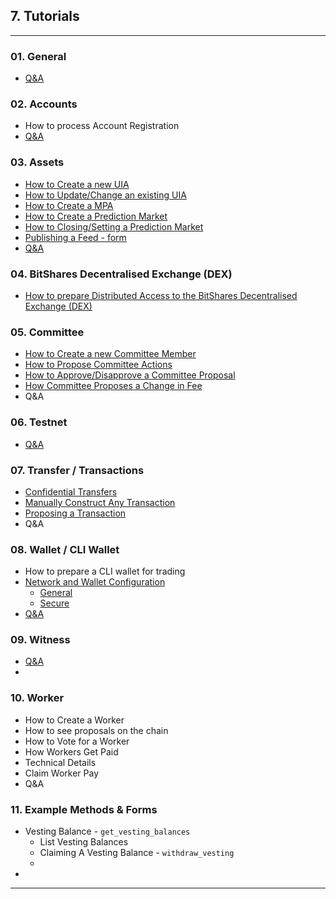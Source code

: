 ## 7. Tutorials

***
### 01. General
- [Q&A](/developers/7_tutorials/QA.md#general)

### 02. Accounts 
- How to process Account Registration
- [Q&A](/developers/7_tutorials/QA.md#accounts)

### 03. Assets
- [How to Create a new UIA](/developers/7_tutorials/assets_uia.md#how-to-create-a-new-uia)
- [How to Update/Change an existing UIA](/developers/7_tutorials/assets_uia.md#how-to-updatechange-an-existing-uia)
- [How to Create a MPA](/developers/7_tutorials/assets_mpa.md#how-to-create-a-mpa)
- [How to Create a Prediction Market](/developers/7_tutorials/assets_pm.md#how-to-create-a-prediction-market)
- [How to Closing/Setting a Prediction Market](/developers/7_tutorials/assets_pm.md#how-to-closingsetting-a-prediction-market
)
- [Publishing a Feed - form](/developers/7_tutorials/assets_publish_feed.md#publishing-a-feed)
- [Q&A](/developers/7_tutorials/QA.md#assets-1)

### 04. BitShares Decentralised Exchange (DEX)
- [How to prepare Distributed Access to the BitShares Decentralised Exchange (DEX)](/developers/7_tutorials/dex_distributed_access.md#distributed-access-to-the-bitshares-decentralised-exchange)

### 05. Committee
- [How to Create a new Committee Member](/developers/7_tutorials/committee_howto.md#how-to-creating-a-new-committee-member)
- [How to Propose Committee Actions](/developers/7_tutorials/committee_howto.md#how-to-propose-committee-actions)
- [How to Approve/Disapprove a Committee Proposal](/developers/7_tutorials/committee_howto.md#how-to-approvedisapprove-a-committee-proposal)
- [How Committee Proposes a Change in Fee](/developers/7_tutorials/committee_howto.md#how-committee-proposes-a-change-in-fee)
- Q&A

### 06. Testnet
- [Q&A](/developers/7_tutorials/QA.md#testnet-1)


### 07. Transfer / Transactions
- [Confidential Transfers](/developers/7_tutorials/trn_confidential_transfer.md#confidential-trandfer)
- [Manually Construct Any Transaction](/developers/7_tutorials/trn_construct_transaction.md#construct-any-transaction---manually)
- [Proposing a Transaction](/developers/7_tutorials/trn_propose_transaction.md#proposing-a-transaction)
- Q&A


### 08. Wallet / CLI Wallet
- How to prepare a CLI wallet for trading
- [Network and Wallet Configuration](/developers/4_cli_wallet/network_wallet.md#network-and-wallet-configuration)
   - [General](/developers/4_cli_wallet/network_wallet.md#network-setups)
   - [Secure](/developers/4_cli_wallet/network_wallet.md#secure-network-and-wallet-configuration)
- [Q&A](/developers/7_tutorials/QA.md#wallet--cli-wallet-1)

### 09. Witness
- [Q&A](/developers/7_tutorials/QA.md#witness)
- 

### 10. Worker

- How to Create a Worker
- How to see proposals on the chain
- How to Vote for a Worker
- How Workers Get Paid
- Technical Details
- Claim Worker Pay
- Q&A


### 11. Example Methods & Forms

- Vesting Balance -  `get_vesting_balances`
   - List Vesting Balances
   - Claiming A Vesting Balance - `withdraw_vesting`
   - 
-

***
